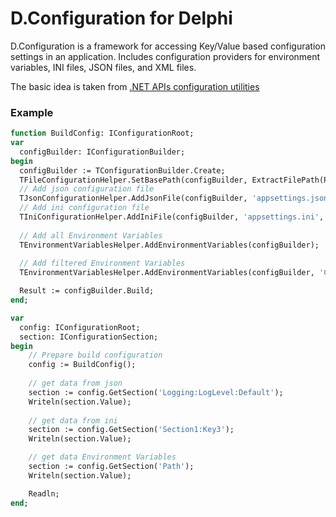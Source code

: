 # D.Configuration for Delphi
D.Configuration is a framework for accessing Key/Value based configuration settings in an application. 
Includes configuration providers for environment variables, INI files, JSON files, and XML files.

The basic idea is taken from [.NET APIs configuration utilities](https://github.com/aspnet/Extensions)

### Example
```pascal
function BuildConfig: IConfigurationRoot;
var
  configBuilder: IConfigurationBuilder;
begin
  configBuilder := TConfigurationBuilder.Create;
  TFileConfigurationHelper.SetBasePath(configBuilder, ExtractFilePath(ParamStr(0)));
  // Add json configuration file
  TJsonConfigurationHelper.AddJsonFile(configBuilder, 'appsettings.json', false, true);
  // Add ini configuration file
  TIniConfigurationHelper.AddIniFile(configBuilder, 'appsettings.ini', false, true);
  
  // Add all Environment Variables
  TEnvironmentVariablesHelper.AddEnvironmentVariables(configBuilder);
  
  // Add filtered Environment Variables
  TEnvironmentVariablesHelper.AddEnvironmentVariables(configBuilder, 'CUSTOM');

  Result := configBuilder.Build;
end;

var
  config: IConfigurationRoot;
  section: IConfigurationSection;
begin
    // Prepare build configuration
    config := BuildConfig();
    
    // get data from json
    section := config.GetSection('Logging:LogLevel:Default');
    Writeln(section.Value);
    
    // get data from ini
    section := config.GetSection('Section1:Key3');
    Writeln(section.Value);

    // get data Environment Variables 
    section := config.GetSection('Path');
    Writeln(section.Value);

    Readln;
end;
```
